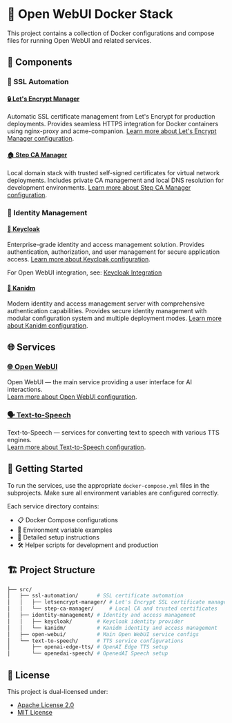 # 🐳 Open WebUI Docker Stack

This project contains a collection of Docker configurations and compose files for running Open WebUI and related services.

## 🧩 Components

### 🔐 SSL Automation

#### [🔒 Let's Encrypt Manager](src/ssl-automation/letsencrypt-manager)

Automatic SSL certificate management from Let's Encrypt for production deployments. Provides seamless HTTPS integration for Docker containers using nginx-proxy and acme-companion.
[Learn more about Let's Encrypt Manager configuration](src/ssl-automation/letsencrypt-manager/README.md).

#### [🏠 Step CA Manager](src/ssl-automation/step-ca-manager)

Local domain stack with trusted self-signed certificates for virtual network deployments. Includes private CA management and local DNS resolution for development environments.
[Learn more about Step CA Manager configuration](src/ssl-automation/step-ca-manager/README.md).

### 🔑 Identity Management

#### [🔐 Keycloak](src/identity-management/keycloak)

Enterprise-grade identity and access management solution. Provides authentication, authorization, and user management for secure application access.
[Learn more about Keycloak configuration](src/identity-management/keycloak/README.md).

For Open WebUI integration, see: [Keycloak Integration](https://docs.openwebui.com/features/sso/keycloak)

#### [🔐 Kanidm](src/identity-management/kanidm)

Modern identity and access management server with comprehensive authentication capabilities. Provides secure identity management with modular configuration system and multiple deployment modes.
[Learn more about Kanidm configuration](src/identity-management/kanidm/README.md).

## 🌐 Services

### [🌐 Open WebUI](src/open-webui)

Open WebUI — the main service providing a user interface for AI interactions.  
[Learn more about Open WebUI configuration](src/open-webui/README.md).

### [🗣️ Text-to-Speech](src/text-to-speech)

Text-to-Speech — services for converting text to speech with various TTS engines.  
[Learn more about Text-to-Speech configuration](src/text-to-speech/README.md).

## 🚀 Getting Started

To run the services, use the appropriate `docker-compose.yml` files in the subprojects. Make sure all environment variables are configured correctly.

Each service directory contains:

- 📋 Docker Compose configurations
- 🔧 Environment variable examples
- 📖 Detailed setup instructions
- 🛠️ Helper scripts for development and production

## 🏗️ Project Structure

```sh
├── src/
│   ├── ssl-automation/      # SSL certificate automation
│   │   ├── letsencrypt-manager/ # Let's Encrypt SSL certificate management
│   │   └── step-ca-manager/     # Local CA and trusted certificates
│   ├── identity-management/ # Identity and access management
│   │   ├── keycloak/        # Keycloak identity provider
│   │   └── kanidm/          # Kanidm identity and access management
│   ├── open-webui/          # Main Open WebUI service configs
│   └── text-to-speech/      # TTS service configurations
│       ├── openai-edge-tts/ # OpenAI Edge TTS setup
│       └── openedai-speech/ # OpenedAI Speech setup
```

## 📄 License

This project is dual-licensed under:

- [Apache License 2.0](LICENSE-APACHE)
- [MIT License](LICENSE-MIT)
